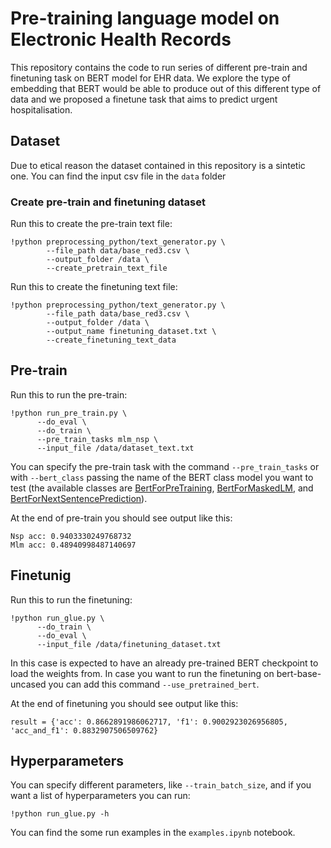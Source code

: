 # Pre-training language model on Electronic Health Records

This repository contains the code to run series of different pre-train and finetuning task on BERT model for EHR data. We explore the type of embedding that BERT would be able to produce out of this different type of data and we proposed a finetune task that aims to predict urgent hospitalisation. 

## Dataset
Due to etical reason the dataset contained in this repository is a sintetic one. You can find the input csv file in the `data` folder

### Create pre-train and finetuning dataset
Run this to create the pre-train text file: 
```shell
!python preprocessing_python/text_generator.py \
        --file_path data/base_red3.csv \
        --output_folder /data \
        --create_pretrain_text_file
```

Run this to create the finetuning text file:
```shell
!python preprocessing_python/text_generator.py \
        --file_path data/base_red3.csv \
        --output_folder /data \
        --output_name finetuning_dataset.txt \
        --create_finetuning_text_data
```

## Pre-train
Run this to run the pre-train:
```shell
!python run_pre_train.py \
      --do_eval \
      --do_train \
      --pre_train_tasks mlm_nsp \
      --input_file /data/dataset_text.txt 
```

You can specify the pre-train task with the command `--pre_train_tasks` or with `--bert_class` passing the name of the BERT class model you want to test (the available classes are [BertForPreTraining](https://huggingface.co/docs/transformers/model_doc/bert#transformers.BertForPreTraining), [BertForMaskedLM](https://huggingface.co/docs/transformers/model_doc/bert#transformers.BertForMaskedLM), and [BertForNextSentencePrediction](https://huggingface.co/docs/transformers/model_doc/bert#transformers.BertForNextSentencePrediction)).

At the end of pre-train you should see output like this:
```
Nsp acc: 0.9403330249768732
Mlm acc: 0.48940998487140697
```

## Finetunig
Run this to run the finetuning:
```shell
!python run_glue.py \
      --do_train \
      --do_eval \
      --input_file /data/finetuning_dataset.txt 
```
In this case is expected to have an already pre-trained BERT checkpoint to load the weights from. In case you want to run the finetuning on bert-base-uncased you can add this command `--use_pretrained_bert`. 

At the end of finetuning you should see output like this:
```
result = {'acc': 0.8662891986062717, 'f1': 0.9002923026956805, 'acc_and_f1': 0.8832907506509762}
```

## Hyperparameters
You can specify different parameters, like `--train_batch_size`, and if you want a list of hyperparameters you can run:

```shell
!python run_glue.py -h
```

You can find the some run examples in the `examples.ipynb` notebook.